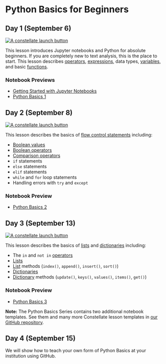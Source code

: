 # Python Basics for Beginners 

## Day 1 (September 6)

<a href="https://constellate.org/notebook/own/?repo=https%3A%2F%2Fgithub.com%2Fithaka%2Fconstellate-python-basics%2F&urlpath=tree%2Fconstellate-python-basics%2Fgetting-started-with-jupyter.ipynb" target="_blank">![A constellate launch button](https://constellate.org/images/constellate-badge.svg)</a>

This lesson introduces Jupyter notebooks and Python for absolute beginners. If you are completely new to text analysis, this is the place to start. This lesson describes [operators](https://docs.constellate.org/key-terms/#operator), [expressions](https://docs.constellate.org/key-terms/#expression), data types, [variables](https://docs.constellate.org/key-terms/#variable), and basic [functions](https://docs.constellate.org/key-terms/#function).

### Notebook Previews
* [Getting Started with Jupyter Notebooks](https://github.com/ithaka/constellate-python-basics/blob/main/getting-started-with-jupyter.ipynb)
* [Python Basics 1](https://github.com/ithaka/constellate-python-basics/blob/main/python-basics-1.ipynb)

## Day 2 (September 8)

<a href="https://constellate.org/notebook/own/?repo=https%3A%2F%2Fgithub.com%2Fithaka%2Fconstellate-python-basics%2F&urlpath=tree%2Fconstellate-python-basics%2Fpython-basics-2.ipynb" target="_blank">![A constellate launch button](https://constellate.org/images/constellate-badge.svg)</a>

This lesson describes the basics of [flow control statements](https://docs.constellate.org/key-terms/#flow-control-statement) including:
* [Boolean values](https://docs.constellate.org/key-terms/#boolean-value)
* [Boolean operators](https://docs.constellate.org/key-terms/#boolean-operator)
* [Comparison operators](https://docs.constellate.org/key-terms/#comparison-operator)
* `if` statements
* `else` statements
* `elif` statements
* `while` and `for` loop statements
* Handling errors with `try` and `except`

### Notebook Preview
* [Python Basics 2](https://github.com/ithaka/constellate-python-basics/blob/main/python-basics-2.ipynb)

## Day 3 (September 13)

<a href="https://constellate.org/notebook/own/?repo=https%3A%2F%2Fgithub.com%2Fithaka%2Fconstellate-python-basics%2F&urlpath=tree%2Fconstellate-python-basics%2Fpython-basics-3.ipynb" target="_blank">![A constellate launch button](https://constellate.org/images/constellate-badge.svg)</a>

This lesson describes the basics of [lists](https://docs.constellate.org/key-terms/#list) and [dictionaries](https://docs.constellate.org/key-terms/#dictionary) including:

* The `in` and `not in` [operators](https://docs.constellate.org/key-terms/#operator)
* [Lists](https://docs.constellate.org/key-terms/#list)
* [List](https://docs.constellate.org/key-terms/#list) methods (`index()`, `append()`, `insert()`, `sort()`)
* [Dictionaries](https://docs.constellate.org/key-terms/#dictionary)
* [Dictionary](https://docs.constellate.org/key-terms/#dictionary) methods (`update()`, `keys()`, `values()`, `items()`, `get()`)

### Notebook Preview
* [Python Basics 3](https://github.com/ithaka/constellate-python-basics/blob/main/python-basics-3.ipynb)

**Note:** The Python Basics Series contains two additional notebook templates. See them and many more Constellate lesson templates in [our GitHub repository](https://github.com/ithaka/tdm-notebooks/).

## Day 4 (September 15)
We will show how to teach your own form of Python Basics at your institution using GitHub.

